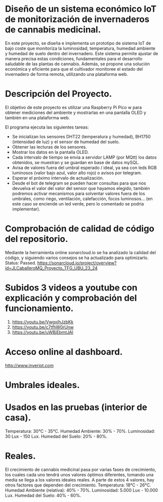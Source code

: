 # Diseño de un sistema económico IoT de monitorización de invernaderos de cannabis medicinal.

En este proyecto, se diseña e implementa un prototipo de sistema IoT de bajo coste que monitoriza la luminosidad, temperatura, humedad ambiente y humedad de suelo dentro del invernadero. Este sistema permite ajustar de manera precisa estas condiciones, fundamentales para el desarrollo saludable de las plantas de cannabis. Además, se propone una solución económica y eficiente para que el cultivador monitoree el estado del invernadero de forma remota, utilizando una plataforma web.

# Descripción del Proyecto.

El objetivo de este proyecto es utilizar una Raspberry Pi Pico w para obtener mediciones del ambiente y mostrarlas en una pantalla OLED y también en una plataforma web.

El programa ejecuta las siguientes tareas:

* Se inicializan los sensores DHT22 (temperatura y humedad), BH1750 (intensidad de luz) y el sensor de humedad del suelo.
* Obtener las lecturas de los sensores.
* Mostrar los datos en la pantalla OLED.
* Cada intervalo de tiempo se envia a servidor LAMP (por MQtt) los datos obtenidos, se muestran y se guardan en base de datos mySQL.
* Avisa de valores fuera del umbral esperado / ideal, ya sea con leds RGB luminosos (valor bajo azul, valor alto rojo) o avisos por telegram.
* Esperar el próximo intervalo de actualización.
* Desde el bot de telegram se pueden hacer consultas para que nos devuelva el valor del valor del sensor que hayamos elegido, también podremos activar mecanismos para solventar valores fuera de los umbrales, como riego, ventilación, calefacción, focos luminosos... (en este caso se enciende un led verde, pero lo comentado se podría implementar).

# Comprobación de calidad de código del repositorio.
Mediante la herramienta online sonarcloud.io se ha analizado la calidad del código, y siguiendo varios consejos se ha actualizado para optimizarlo.
Status: Passed.
https://sonarcloud.io/project/overview?id=JLCaballeroMQ_Proyecto_TFG_UBU_23_24

# Subidos 3 videos a youtube con explicación y comprobación del funcionamiento.
1. https://youtu.be/VwgxjhJzbKk
2. https://youtu.be/c7tfhW0rUnw
3. https://youtu.be/uWBjEbmtJAI

# Acceso online al dashboard.

http://www.inveriot.com

# Umbrales ideales.
# Usados en las pruebas (interior de casa).

Temperatura: 30°C - 35°C.
Humedad Ambiente: 30% - 70%.
Luminosidad: 30 Lux - 150 Lux.
Humedad del Suelo: 20% - 80%.

# Reales.

El crecimiento de cannabis medicinal pasa por varias fases de crecimiento, los cuales cada uno tendrá unos valores óptimos diferentes, tomando una media se llega a los valores ideales reales. A parte de estos 4 valores, hay otros factores que dependen del crecimiento.
Temperatura: 18°C - 26°C.
Humedad Ambiente (relativa): 40% - 70%.
Luminosidad: 5.000 Lux - 10.000 Lux.
Humedad del Suelo: 40% - 60%.



